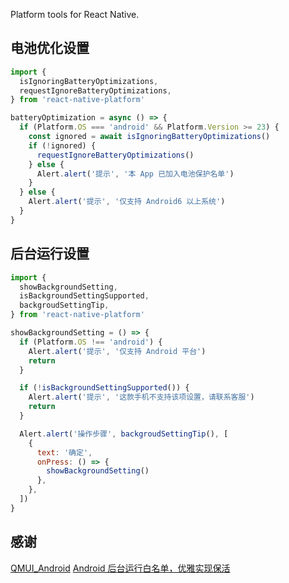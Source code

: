 Platform tools for React Native.

## 电池优化设置

```js
import {
  isIgnoringBatteryOptimizations,
  requestIgnoreBatteryOptimizations,
} from 'react-native-platform'

batteryOptimization = async () => {
  if (Platform.OS === 'android' && Platform.Version >= 23) {
    const ignored = await isIgnoringBatteryOptimizations()
    if (!ignored) {
      requestIgnoreBatteryOptimizations()
    } else {
      Alert.alert('提示', '本 App 已加入电池保护名单')
    }
  } else {
    Alert.alert('提示', '仅支持 Android6 以上系统')
  }
}
```

## 后台运行设置

```js
import {
  showBackgroundSetting,
  isBackgroundSettingSupported,
  backgroudSettingTip,
} from 'react-native-platform'

showBackgroundSetting = () => {
  if (Platform.OS !== 'android') {
    Alert.alert('提示', '仅支持 Android 平台')
    return
  }

  if (!isBackgroundSettingSupported()) {
    Alert.alert('提示', '这款手机不支持该项设置，请联系客服')
    return
  }

  Alert.alert('操作步骤', backgroudSettingTip(), [
    {
      text: '确定',
      onPress: () => {
        showBackgroundSetting()
      },
    },
  ])
}
```

## 感谢

[QMUI_Android](https://github.com/Tencent/QMUI_Android)
[Android 后台运行白名单，优雅实现保活](https://juejin.im/post/5dfaeccbf265da33910a441d)
